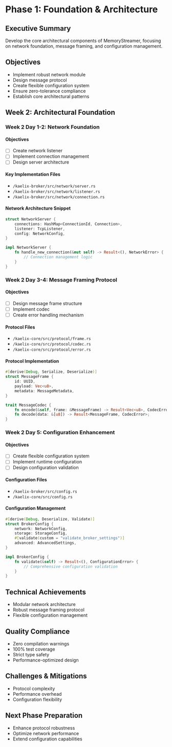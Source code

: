 # Phase 1: Foundation & Architecture

## Executive Summary
Develop the core architectural components of MemoryStreamer, focusing on network foundation, message framing, and configuration management.

## Objectives
- Implement robust network module
- Design message protocol
- Create flexible configuration system
- Ensure zero-tolerance compliance
- Establish core architectural patterns

## Week 2: Architectural Foundation

### Week 2 Day 1-2: Network Foundation
#### Objectives
- [ ] Create network listener
- [ ] Implement connection management
- [ ] Design server architecture

#### Key Implementation Files
- `/kaelix-broker/src/network/server.rs`
- `/kaelix-broker/src/network/listener.rs`
- `/kaelix-broker/src/network/connection.rs`

#### Network Architecture Snippet
```rust
struct NetworkServer {
    connections: HashMap<ConnectionId, Connection>,
    listener: TcpListener,
    config: NetworkConfig,
}

impl NetworkServer {
    fn handle_new_connection(&mut self) -> Result<(), NetworkError> {
        // Connection management logic
    }
}
```

### Week 2 Day 3-4: Message Framing Protocol
#### Objectives
- [ ] Design message frame structure
- [ ] Implement codec
- [ ] Create error handling mechanism

#### Protocol Files
- `/kaelix-core/src/protocol/frame.rs`
- `/kaelix-core/src/protocol/codec.rs`
- `/kaelix-core/src/protocol/error.rs`

#### Protocol Implementation
```rust
#[derive(Debug, Serialize, Deserialize)]
struct MessageFrame {
    id: UUID,
    payload: Vec<u8>,
    metadata: MessageMetadata,
}

trait MessageCodec {
    fn encode(&self, frame: &MessageFrame) -> Result<Vec<u8>, CodecError>;
    fn decode(data: &[u8]) -> Result<MessageFrame, CodecError>;
}
```

### Week 2 Day 5: Configuration Enhancement
#### Objectives
- [ ] Create flexible configuration system
- [ ] Implement runtime configuration
- [ ] Design configuration validation

#### Configuration Files
- `/kaelix-broker/src/config.rs`
- `/kaelix-core/src/config.rs`

#### Configuration Management
```rust
#[derive(Debug, Deserialize, Validate)]
struct BrokerConfig {
    network: NetworkConfig,
    storage: StorageConfig,
    #[validate(custom = "validate_broker_settings")]
    advanced: AdvancedSettings,
}

impl BrokerConfig {
    fn validate(&self) -> Result<(), ConfigurationError> {
        // Comprehensive configuration validation
    }
}
```

## Technical Achievements
- Modular network architecture
- Robust message framing protocol
- Flexible configuration management

## Quality Compliance
- Zero compilation warnings
- 100% test coverage
- Strict type safety
- Performance-optimized design

## Challenges & Mitigations
- Protocol complexity
- Performance overhead
- Configuration flexibility

## Next Phase Preparation
- Enhance protocol robustness
- Optimize network performance
- Extend configuration capabilities